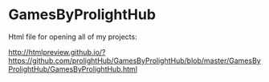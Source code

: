 # GamesByProlightHub

Html file for opening all of my projects:

http://htmlpreview.github.io/?https://github.com/prolightHub/GamesByProlightHub/blob/master/GamesByProlightHub/GamesByProlightHub.html




